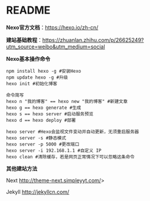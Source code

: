 # README

**Nexo官方文档**：<https://hexo.io/zh-cn/>

**建站基础教程**：<https://zhuanlan.zhihu.com/p/26625249?utm_source=weibo&utm_medium=social>

**Nexo基本操作命令**

```shell
npm install hexo -g #安装Hexo
npm update hexo -g #升级 
hexo init #初始化博客

命令简写
hexo n "我的博客" == hexo new "我的博客" #新建文章
hexo g == hexo generate #生成
hexo s == hexo server #启动服务预览
hexo d == hexo deploy #部署

hexo server #Hexo会监视文件变动并自动更新，无须重启服务器
hexo server -s #静态模式
hexo server -p 5000 #更改端口
hexo server -i 192.168.1.1 #自定义 IP
hexo clean #清除缓存，若是网页正常情况下可以忽略这条命令
```



**其他建站方法**

Next        <http://theme-next.simpleyyt.com/>>

Jekyll      <http://jekyllcn.com/>

